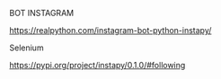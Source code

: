 BOT INSTAGRAM


https://realpython.com/instagram-bot-python-instapy/

Selenium

https://pypi.org/project/instapy/0.1.0/#following

